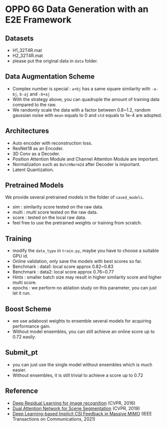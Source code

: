 # OPPO 6G Data Generation with an E2E Framework

## Datasets
- H1_32T4R.mat
- H2_32T4R.mat
- please put the original data in `data` folder.

## Data Augmentation Scheme
- Complex number is special : `a+bj` has a same square similarity with `-a-bj`, `b-aj` and `-b+aj`
- With the strategy above, you can quadruple the amount of training data compared to the raw.
- We randomly scale the data with a factor between 0.8~1.2, random gaussian noise with `mean` equals to 0 and `std` equals to 1e-4 are adopted.

## Architectures
- Auto encoder with reconstruction loss.
- ResNet18 as an Encoder.
- 3D Conv as a Decoder.
- Position Attention Module and Channel Attention Module are important.
- Normalization such as `BatchNorm2d` after Decoder is important.
- Latent Quantization.

## Pretrained Models
We provide several pretrained models in the folder of `saved_models`.
- sim : similarity score tested on the raw data.
- multi : multi score tested on the raw data.
- score : tested on the local raw data.
- feel free to use the pretrained weights or training from scratch.

## Training
- modify the `data_type` in `train.py`, maybe you have to choose a suitable GPU id.
- Online validation, only save the models with best scores so far.
- Benchmark : data1: local score approx 0.82~0.83
- Benchmark : data2: local score approx 0.76~0.77
- Hints : smaller batch size may result in higher similarity score and higher multi score.
- epochs : we perform no ablation study on this parameter, you can just let it run.

## Boost Scheme
- we use adaboost weights to ensemble several models for acquiring performance gain. 
- Without model ensembles, you can still achieve an online score up to 0.72 easily.

## Submit_pt
- you can just use the single model without ensembles which is much easier.
- Without ensembles, it is still trivial to achieve a score up to 0.72

## Reference
- [Deep Residual Learning for image recognition](https://openaccess.thecvf.com/content_cvpr_2016/papers/He_Deep_Residual_Learning_CVPR_2016_paper.pdf) (CVPR, 2016)
- [Dual Attention Network for Scene Segmentation](https://openaccess.thecvf.com/content_CVPR_2019/papers/Fu_Dual_Attention_Network_for_Scene_Segmentation_CVPR_2019_paper.pdf) (CVPR, 2019)
- [Deep Learning-based Implicit CSI Feedback in Massive MIMO](https://arxiv.org/pdf/2105.10100.pdf) (IEEE Transactions on Communications, 2021)

